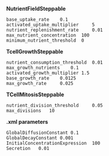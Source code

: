 
**NutrientFieldSteppable**
        
	base_uptake_rate	0.1
	activated_uptake_multiplier 	5
	nutrient_replenishment_rate 	0.01
	max_nutrient_concentration 	100
	minimum_nutrient_threshold	0

**TcellGrowthSteppable**

	nutrient_consumption_threshold 	0.01	
	max_growth_nutrients 	0.1
	activated_growth_multiplier	1.5
	base_growth_rate 	0.0125
	max_growth_rate 	0.025
 
**TCellMitosisSteppable**
        
	nutrient_division_threshold 	0.05
	max_divisions 	10

**.xml parameters**

	GlobalDiffusionConstant	0.1
	GlobalDecayConstant	0.001
	InitialConcentrationExpression	100
	Secretion	0.01

